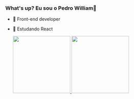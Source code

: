 ### What's up? Eu sou o Pedro William👋

- 🔭 Front-end developer
- 📝 Estudando React

  <div>
  <a href="https://github.com/Pedrowill21">
  <img height="180em" src="https://github-readme-stats.vercel.app/api?username=Pedrowill21&show_icons=true&theme=dark&include_all_commits=true&count_private=true"/>
  <img height="180em" src="https://github-readme-stats.vercel.app/api/top-langs/?username=Pedrowill21&layout=compact&langs_count=7&theme=dark"/>
</div>



